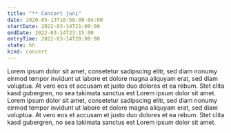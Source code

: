 ```yaml
---
title: "** Concert juni"
date: 2020-05-13T10:58:08-04:00
startDate: 2022-03-14T21:00:00
endDate: 2022-03-14T23:15:00
entryTime: 2022-03-14T20:00:00
state: hh
kind: concert
---
```


Lorem ipsum dolor sit amet, consetetur sadipscing elitr, sed diam nonumy eirmod tempor invidunt ut labore et dolore magna aliquyam erat, sed diam voluptua. At vero eos et accusam et justo duo dolores et ea rebum. Stet clita kasd gubergren, no sea takimata sanctus est Lorem ipsum dolor sit amet. Lorem ipsum dolor sit amet, consetetur sadipscing elitr, sed diam nonumy eirmod tempor invidunt ut labore et dolore magna aliquyam erat, sed diam voluptua. At vero eos et accusam et justo duo dolores et ea rebum. Stet clita kasd gubergren, no sea takimata sanctus est Lorem ipsum dolor sit amet.
